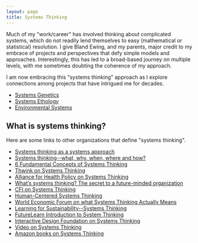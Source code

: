 ```yaml
---
layout: page
title: Systems Thinking
---
```


Much of my "work/career" has involved thinking about complicated systems,
which do not readily lend themselves to easy (mathematical or statistical)
resolution.
I give Bland Ewing, and my parents, major credit to my embrace of projects
and perspectives that defy simple models and approaches. Interestingly,
this has led to a broad-based journey on multiple levels, with me sometimes
doubting the coherence of my approach.

I am now embracing this "systems thinking" approach as I explore connections
among projects that have intrigued me for decades.

- [Systems Genetics](/pages/sysgen/)
- [Systems Ethology](/pages/ewing/)
- [Environmental Systems](/pages/envsys/)

## What is systems thinking?

Here are some links to other organizations that define "systems thinking".

- [Systems thinking as a systems approach](https://www.sciencedirect.com/science/article/pii/S1877050915002860)
- [Systems thinking--what, why, when, where and how?](https://thesystemsthinker.com/systems-thinking-what-why-when-where-and-how/)
- [6 Fundamental Concepts of Systems Thinking](https://medium.com/disruptive-design/tools-for-systems-thinkers-the-6-fundamental-concepts-of-systems-thinking-379cdac3dc6a)
- [Thwink on Systems Thinking](https://www.thwink.org/sustain/glossary/SystemsThinking.htm)
- [Alliance for Health Policy on Systems Thinking](https://ahpsr.who.int/what-we-do/thematic-areas-of-focus/systems-thinking)
- [What’s systems thinking? The secret to a future-minded organization](https://www.betterup.com/blog/systems-thinking)
- [CFI on Systems Thinking](https://corporatefinanceinstitute.com/resources/management/systems-thinking/)
- [Human-Centered Systems Thinking](https://www.ideou.com/products/human-centered-systems-thinking)
- [World Economic Forum on what Systems Thinking Actually Means](https://www.weforum.org/agenda/2021/01/what-systems-thinking-actually-means-and-why-it-matters-today/)
- [Learning for Sustainability--Systems Thinking](https://learningforsustainability.net/systems-thinking/)
- [FutureLearn Introduction to System Thinking](https://www.futurelearn.com/info/courses/understanding-systems-thinking-in-healthcare/0/steps/76301)
- [Interactive Design Foundation on Systems Thinking](https://www.interaction-design.org/literature/topics/systems-thinking)
- [Video on Systems Thinking](https://www.youtube.com/watch?v=FW6MXqzeg7M)
- [Amazon books on Systems Thinking](https://www.amazon.com/s?k=systems+thinking)


